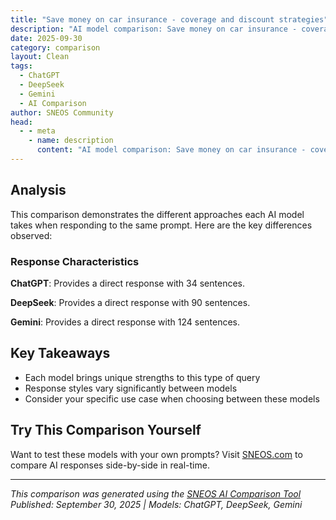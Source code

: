 ```yaml
---
title: "Save money on car insurance - coverage and discount strategies"
description: "AI model comparison: Save money on car insurance - coverage and discount strategies..."
date: 2025-09-30
category: comparison
layout: Clean
tags:
  - ChatGPT
  - DeepSeek
  - Gemini
  - AI Comparison
author: SNEOS Community
head:
  - - meta
    - name: description
      content: "AI model comparison: Save money on car insurance - coverage and discount strategies..."
---
```


<ChatComparison
  title="Save money on car insurance - coverage and discount strategies"
  prompt="Save money on car insurance - coverage and discount strategies"
  :responses='{
    "ChatGPT": "Certainly! Saving money on car insurance can be achieved by carefully selecting your coverage and taking advantage of discounts. Here are some effective strategies:\n\n### Coverage Strategies\n1. **Evaluate Your Coverage Needs**\n   - Assess your car\u2019s value, your financial situation, and your risk tolerance.\n   - For older cars, consider dropping comprehensive and collision coverage if the premiums exceed the potential payout.\n   \n2. **Choose a Higher Deductible**\n   - Increasing your deductible lowers your premium. Just be sure you can afford the out-of-pocket cost if you have a claim.\n   \n3. **Bundle Insurance Policies**\n   - Combine your auto insurance with homeowner\u2019s or renter\u2019s insurance under one provider for multi-policy discounts.\n   \n4. **Opt for Pay-Per-Mile or Usage-Based Insurance**\n   - If you don\u2019t drive much, usage-based insurance can offer savings by charging based on miles driven or driving behavior.\n   \n5. **Maintain a Good Credit Score**\n   - In many states, insurers use credit score as a factor in pricing policies; a higher score often leads to better rates.\n   \n6. **Limit Coverage on Additional Cars**\n   - For less frequently used vehicles, consider liability-only coverage if appropriate.\n   \n### Discount Strategies\n1. **Ask About All Available Discounts**\n   - These may include:\n     - Good driver discounts\n     - Good student discounts for young drivers\n     - Military or veteran discounts\n     - Discounts for safety features (anti-theft devices, airbags)\n     - Low mileage discounts\n     - Defensive driving courses\n     \n2. **Maintain a Clean Driving Record**\n   - Avoid accidents and traffic violations to qualify for safe driver discounts.\n   \n3. **Pay Premiums Annually**\n   - Some insurers offer a discount if you pay the full annual premium upfront instead of monthly.\n   \n4. **Use Group or Employer Discounts**\n   - Check if your employer, alumni association, or membership clubs offer insurance discounts.\n   \n5. **Improve Vehicle Security**\n   - Installing approved anti-theft devices can reduce your insurance rates.\n   \n6. **Review and Update Your Policy Regularly**\n   - Insurance needs change; review your policy annually to ensure you\u2019re not overpaying or missing new discounts.\n   \n### Summary\n- Assess and adjust coverage based on your needs.\n- Consider higher deductibles.\n- Take advantage of bundling and usage-based plans.\n- Inquire about all possible discounts.\n- Maintain good credit and a clean driving record.\n- Make sure to review your policy regularly.\n\nBy combining these coverage choices and discount strategies, you can effectively reduce your car insurance costs while maintaining adequate protection.",
    "DeepSeek": "Of course. Saving money on car insurance is a combination of understanding what you\u0027re paying for and actively seeking out every discount you qualify for. It\u0027s not just about finding the cheapest price, but about getting the best value for your specific situation.\n\nHere is a comprehensive guide to saving money on car insurance, broken down into two main strategies: **Smart Coverage Choices** and **Maximizing Discounts**.\n\n---\n\n### Strategy 1: Smart Coverage Choices\n\nThis is about tailoring your policy so you\u0027re not overpaying for coverage you don\u0027t need, while still maintaining essential protection.\n\n#### 1. Raise Your Deductible\n*   **What it is:** The amount you pay out-of-pocket before your insurance kicks in for a claim (e.g., for comprehensive or collision coverage).\n*   **How it saves:** A higher deductible means a lower premium.\n*   **Action:** If you have a $500 deductible, see how much you\u0027d save by moving to a $1,000 deductible. Only do this if you have enough savings to comfortably cover the higher deductible if you need to make a claim.\n\n#### 2. Don\u0027t Pay for Insurance You Don\u0027t Need\n*   **On an Old Car:** If your car is older and its value is low (e.g., less than $3,000-$4,000), consider dropping **collision and comprehensive coverage**. The insurance payout in a total loss might be minimal, and you could save hundreds per year.\n    *   *Rule of Thumb:* If the annual cost of collision \u002B comprehensive is more than 10% of your car\u0027s current value, it\u0027s worth considering dropping them.\n*   **Rental Car Reimbursement \u0026 Towing:** These are relatively cheap, but if you have AAA, a car under warranty, or a second vehicle, you might not need them.\n\n#### 3. Don\u0027t Over-Insure for Liability\n*   **What it is:** Liability coverage pays for the other party\u0027s injuries and property damage if you cause an accident. State minimums are often dangerously low.\n*   **How to save smartly:** While carrying only state minimums is the cheapest option, it\u0027s a major financial risk. A serious accident could cost hundreds of thousands, and you\u0027d be personally responsible for anything over your policy limit.\n*   **Action:** **Do not skimp here.** Instead, find a balance. Increase your liability limits to a level that protects your assets (e.g., $100,000/$300,000/$100,000). The cost to increase from state minimums to a robust level is often less than you\u0027d think and provides critical protection.\n\n#### 4. Review Your Policy Annually\nCircumstances change. The coverage and car you had three years ago might not be the same today. When your policy renews, take 15 minutes to read it and ask yourself if it still fits.\n\n---\n\n### Strategy 2: Maximizing Discounts \u0026 Shopping Around\n\nThis is about proactively claiming every price break you\u0027re entitled to.\n\n#### 1. The Golden Rule: Shop Around\nThis is the single most effective way to save. Get quotes from at least 3-5 different companies every 2-3 years. Rates vary dramatically between insurers for the exact same driver.\n*   **How to compare:** When getting quotes, make sure the coverage limits and deductibles are **identical** so you\u0027re comparing apples to apples.\n\n#### 2. Bundle Your Policies (Multi-Policy Discount)\n*   **What it is:** Insuring your car and your home/renters insurance with the same company.\n*   **Potential Savings:** Typically 10% - 25% off both policies.\n\n#### 3. Ask About These Common Discounts\n*   **Safe Driver Discount:** For going a certain period (usually 3-5 years) without any accidents or moving violations.\n*   **Low Mileage Discount:** If you drive significantly less than the average (e.g., under 7,500 or 10,000 miles per year).\n*   **Good Student Discount:** For full-time students (usually under 25) who maintain a B average or higher.\n*   **Defensive Driving Course:** Completing an approved course can often get you a discount. (Also sometimes required to remove a violation from your record).\n*   **Pay-in-Full Discount:** Pay your entire 6-month or 1-year premium upfront instead of monthly.\n*   **Paperless/Auto-Pay Discount:** Sign up for electronic documents and automatic payments.\n\n#### 4. Leverage Your Affiliations\n*   **Professional/Employer Groups:** Are you an engineer, teacher, military member, or government employee? Many insurers have partnerships with professional organizations.\n*   **Alumni Associations:** Check if your college or university alumni association has a partner insurance company.\n*   **Other Memberships:** Costco, credit unions, and other large organizations often have partnered insurance programs with member-only rates.\n\n#### 5. Consider Usage-Based or Telematics Programs\n*   **What it is:** You install a mobile app or a small device in your car that tracks your driving habits (mileage, time of day, braking, speed, etc.).\n*   **Potential Savings:** Safe drivers can see discounts of 5% to 40%. Even if you\u0027re a moderate driver, many programs offer a small discount just for signing up.\n*   **Companies that offer them:** Progressive (Snapshot), State Farm (Drive Safe \u0026 Save), Allstate (Drivewise), Nationwide (SmartMiles).\n\n---\n\n### Long-Term \u0026 Foundational Strategies\n\nThese require more effort but lead to the biggest savings over time.\n\n#### 1. Maintain a Good Credit Score\nIn most states, insurers use credit-based insurance scores to set rates. A higher score is correlated with fewer claims, so insurers reward it with lower premiums. Pay your bills on time and keep credit card balances low.\n\n#### 2. Build a Continuous Insurance History\nA lapse in coverage is a major red flag for insurers and will lead to higher rates. Even if you don\u0027t own a car, consider a non-owner car insurance policy to maintain continuous coverage.\n\n#### 3. Drive Safely\nThis is the most obvious but most important one. At-fault accidents and traffic tickets (especially for speeding or DUI) will cause your premiums to skyrocket for years.\n\n#### 4. Choose Your Car Wisely\nBefore you buy a car, check how much it will cost to insure.\n*   **Expensive to insure:** Sports cars, luxury vehicles, high-theft-rate models, and cars that are expensive to repair.\n*   **Cheaper to insure:** Family sedans, minivans, and cars with strong safety features.\n\n### Quick-Check Summary: Your Annual Insurance Audit\n\nOnce a year, do this:\n\n1.  **Get Competing Quotes:** Start fresh with 3-5 other companies.\n2.  **Call Your Current Insurer:** Ask, \u0022What discounts am I eligible for that I\u0027m not already getting?\u0022 and \u0022How can I lower my premium?\u0022\n3.  **Review Your Coverage:** Do you still need collision on your 12-year-old car? Are your liability limits still sufficient?\n4.  **Update Your Info:** Tell them if your mileage has dropped, you\u0027ve moved, or you\u0027ve completed a defensive driving course.\n\nBy being proactive and using these strategies, you can significantly reduce your car insurance costs without sacrificing the protection you need.",
    "Gemini": "Okay, let\u0027s break down how to save money on car insurance, covering both optimizing your coverage and taking advantage of discounts.\n\n**I. Optimizing Your Coverage (Finding the Right Balance):**\n\n*   **1. Review Your Needs Regularly:**\n\n    *   **Why:**  Your insurance needs change over time.  A new driver with an old car has very different needs than a seasoned driver with a newer, financed vehicle.  Review your policy *at least* annually and after any major life changes (marriage, divorce, moving, buying a new car, kids getting older).\n    *   **How:**  Think about:\n        *   **Car Value:**  Is your car worth enough to justify comprehensive and collision coverage?  If it\u0027s older and depreciated significantly, you might be paying more for the coverage than the car is worth. Consider dropping collision/comprehensive (see below).\n        *   **Liability Limits:**  Do you have enough liability coverage to protect your assets if you\u0027re at fault in a serious accident?  Consider increasing your liability limits if you have substantial assets (home, savings, investments).\n        *   **Medical Payments/Personal Injury Protection (PIP):**  Do you have good health insurance that covers medical expenses? If so, you may be able to reduce or eliminate this coverage, depending on your state laws and coverage.\n        *   **Uninsured/Underinsured Motorist Coverage:**  This is vital.  It protects you if you\u0027re hit by someone with no insurance or inadequate coverage.  Don\u0027t skimp on this, as medical bills can be very costly.\n        *   **Deductibles:**  What deductible are you comfortable paying if you have to file a claim?\n\n*   **2. Understand Your Coverage Types \u0026 How They Work:**\n\n    *   **Liability Coverage:**  Pays for damages and injuries you cause to others in an accident where you are at fault.  *Mandatory in most states.*\n        *   **Bodily Injury Liability:**  Covers medical expenses, lost wages, etc., for injured parties.\n        *   **Property Damage Liability:**  Covers damage to other people\u0027s vehicles or property.\n    *   **Collision Coverage:**  Pays for damage to your vehicle, regardless of fault, resulting from a collision with another vehicle or object (e.g., a tree, a guardrail).  *Often required by lenders if you have a car loan.*\n    *   **Comprehensive Coverage:**  Pays for damage to your vehicle from non-collision events like theft, vandalism, fire, hail, floods, animal strikes, etc.  *Often required by lenders if you have a car loan.*\n    *   **Uninsured/Underinsured Motorist Coverage:**  Pays for your injuries and damages if you\u0027re hit by a driver with no insurance or insufficient insurance.  *Strongly recommended.*\n        *   **Uninsured Motorist Bodily Injury (UMBI):**  Covers medical expenses, lost wages, etc.\n        *   **Uninsured Motorist Property Damage (UMPD):**  Covers damage to your vehicle.\n        *   **Underinsured Motorist Bodily Injury (UIMBI):**  Covers the difference between your damages and the at-fault driver\u0027s liability coverage.\n    *   **Medical Payments (MedPay) or Personal Injury Protection (PIP):**  Pays for your medical expenses (and sometimes lost wages) regardless of fault. *Requirements and availability vary by state.*\n    *   **Gap Insurance:**  Covers the difference between the actual cash value of your car and what you owe on your loan if your car is totaled.  *Useful if you have a new car or a long-term loan.*\n\n*   **3. Adjust Your Deductibles:**\n\n    *   **How:**  Increasing your deductibles (the amount you pay out-of-pocket before your insurance kicks in) is one of the most effective ways to lower your premium.\n    *   **Trade-off:**  You\u0027ll pay less monthly, but you\u0027ll have to pay more if you file a claim.\n    *   **Strategy:**  Choose a deductible you can realistically afford to pay if you had an accident. Don\u0027t go so high that you wouldn\u0027t be able to pay it and would avoid filing a claim when needed.\n    *   **Example:**  Going from a $250 deductible to a $500 or $1000 deductible can significantly reduce your premium.\n\n*   **4.  Drop Unnecessary Coverage:**\n\n    *   **Comprehensive/Collision on Older Cars:**  As mentioned earlier, if your car\u0027s value is low, consider dropping comprehensive and collision.  Compare the cost of the coverage to the potential payout if your car is totaled.  Use resources like Kelley Blue Book or Edmunds to estimate your car\u0027s value.\n    *   **Roadside Assistance:**  Do you already have roadside assistance through AAA, your car manufacturer, or a credit card?  If so, you might not need it on your car insurance policy.\n    *   **Rental Reimbursement:**  Consider if you have alternative transportation options if your car is in the shop (e.g., a spare car, public transportation, ability to work from home).  If so, you might be able to skip this coverage.\n\n*   **5.  Shop Around and Compare Quotes:**\n\n    *   **Why:**  Insurance prices vary significantly between companies.  Don\u0027t assume your current insurer is offering the best deal.\n    *   **How:**\n        *   **Get Quotes from Multiple Companies:**  Contact at least 3-5 different insurers.  Use online comparison tools (Insurify, The Zebra, etc.) to get quick quotes, but also contact individual insurers directly.\n        *   **Get Quotes for the Same Coverage Levels:**  Make sure you\u0027re comparing apples to apples.  Use the same liability limits, deductibles, and coverage options when getting quotes from different companies.\n        *   **Review the Policy Details:**  Don\u0027t just focus on the price.  Read the fine print to understand what\u0027s covered and what\u0027s not.\n        *   **Consider Independent Agents/Brokers:**  They can shop around for you and find the best rates from multiple companies.\n    *   **When to Shop:**  Shop around when your policy is up for renewal, after a major life change, or if you experience a significant increase in your premium.\n\n**II. Discount Strategies:**\n\n*   **1.  Bundle Your Insurance:**\n\n    *   **How:**  Insure your home (homeowners or renters), auto, and other policies (e.g., umbrella, life) with the same company.\n    *   **Why:**  Insurers often offer significant discounts for bundling multiple policies.\n\n*   **2.  Maintain a Good Driving Record:**\n\n    *   **How:**  Avoid accidents and traffic violations (speeding tickets, DUI, etc.).\n    *   **Why:**  A clean driving record is one of the biggest factors in determining your premium.  Safe driver discounts can be substantial.\n    *   **Defensive Driving Courses:**  Taking a defensive driving course can sometimes qualify you for a discount, especially if you have points on your license.\n\n*   **3.  Improve Your Credit Score:**\n\n    *   **How:**  Pay your bills on time, keep your credit card balances low, and avoid opening too many new accounts.\n    *   **Why:**  In many states, insurers use credit scores to help determine your premium.  A good credit score can result in a lower rate.  (Some states prohibit the use of credit scores for insurance pricing.)\n\n*   **4.  Take Advantage of Vehicle Safety Features:**\n\n    *   **How:**  Drive a car with safety features like anti-lock brakes, airbags, electronic stability control, and advanced driver-assistance systems (ADAS).\n    *   **Why:**  Many insurers offer discounts for vehicles with these features.\n\n*   **5.  Anti-Theft Devices:**\n\n    *   **How:**  Install an anti-theft device in your car, such as an alarm system, GPS tracking device, or kill switch.\n    *   **Why:**  Insurers may offer discounts to reduce the risk of theft.\n\n*   **6.  Low Mileage Discount:**\n\n    *   **How:**  Drive fewer miles per year.\n    *   **Why:**  The less you drive, the lower your risk of an accident.  Insurers may offer discounts for low-mileage drivers.\n    *   **Telematics Programs:**  Some insurers offer usage-based insurance programs (telematics) that track your driving habits (mileage, speed, braking, etc.) and adjust your premium accordingly. If you are a safe driver, this can save you a substantial amount of money.\n\n*   **7.  Affiliation Discounts:**\n\n    *   **How:**  Inquire about discounts based on your occupation, employer, alumni association, or membership in certain organizations (e.g., AARP, AAA, Costco).\n    *   **Why:**  Insurers may offer preferred rates to members of certain groups.\n\n*   **8.  Good Student Discount:**\n\n    *   **How:**  Maintain a good grade point average (GPA) if you\u0027re a student.\n    *   **Why:**  Insurers often offer discounts to students who demonstrate academic achievement.\n\n*   **9.  Pay in Full:**\n\n    *   **How:**  Pay your annual premium in one lump sum instead of monthly installments.\n    *   **Why:**  Some insurers offer a discount for paying in full.\n\n*   **10. Paperless Billing and Automatic Payments:**\n\n    *   **How:** Sign up for paperless billing and automatic payments from your bank account.\n    *   **Why:** Many insurers offer small discounts for this as it saves them administrative costs.\n\n**Important Considerations:**\n\n*   **State Laws:**  Insurance regulations vary by state.  Make sure you understand the specific requirements and coverage options in your state.\n*   **Financial Stability:**  Choose an insurer with a good financial rating (e.g., from A.M. Best, Standard \u0026 Poor\u0027s).  You want to be sure the insurer will be able to pay out claims if needed.\n*   **Customer Service:**  Consider the insurer\u0027s reputation for customer service and claims handling.  Read online reviews and ask for recommendations from friends and family.\n*   **Accurate Information:**  Be honest and accurate when providing information to your insurer.  Misrepresenting facts can lead to denial of coverage or policy cancellation.\n\nBy carefully reviewing your coverage needs, shopping around for the best rates, and taking advantage of available discounts, you can significantly reduce your car insurance costs without sacrificing adequate protection. Good luck!\n"
  }'
  published-date="22:46"
/>

## Analysis

This comparison demonstrates the different approaches each AI model takes when responding to the same prompt. Here are the key differences observed:

### Response Characteristics

**ChatGPT**: Provides a direct response with 34 sentences. 

**DeepSeek**: Provides a direct response with 90 sentences. 

**Gemini**: Provides a direct response with 124 sentences. 

## Key Takeaways

- Each model brings unique strengths to this type of query
- Response styles vary significantly between models
- Consider your specific use case when choosing between these models

## Try This Comparison Yourself

Want to test these models with your own prompts? Visit [SNEOS.com](https://sneos.com) to compare AI responses side-by-side in real-time.

---

*This comparison was generated using the [SNEOS AI Comparison Tool](https://sneos.com)*
*Published: September 30, 2025 | Models: ChatGPT, DeepSeek, Gemini*
